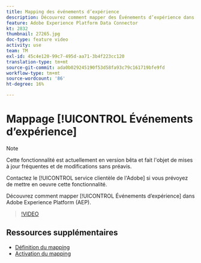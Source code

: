 ```yaml
---
title: Mapping des événements d’expérience
description: Découvrez comment mapper des Événements d’expérience dans Adobe Experience Platform (AEP)
feature: Adobe Experience Platform Data Connector
kt: 2832
thumbnail: 27265.jpg
doc-type: feature video
activity: use
team: TM
exl-id: 45c4e120-99c7-495d-aa71-3b4f223cc120
translation-type: tm+mt
source-git-commit: ada0b029245190f53d58fa93c79c161719bfe9fd
workflow-type: tm+mt
source-wordcount: '86'
ht-degree: 16%

---
```


# Mappage [!UICONTROL Événements d’expérience]

>[!NOTE]
>
>Cette fonctionnalité est actuellement en version bêta et fait l&#39;objet de mises à jour fréquentes et de modifications sans préavis.
>
>Contactez le [!UICONTROL service clientèle de l&#39;Adobe] si vous prévoyez de mettre en oeuvre cette fonctionnalité.

Découvrez comment mapper [!UICONTROL Événements d’expérience] dans Adobe Experience Platform (AEP).

>[!VIDEO](https://video.tv.adobe.com/v/27265?quality=12)

## Ressources supplémentaires

* [Définition du mapping](https://experienceleague.adobe.com/docs/campaign-standard/using/integrating-with-adobe-cloud/adobe-experience-platform/data-connector/aep-mapping-definition.html)
* [Activation du mapping](https://experienceleague.adobe.com/docs/campaign-standard/using/integrating-with-adobe-cloud/adobe-experience-platform/data-connector/aep-mapping-activation.html)
